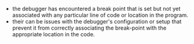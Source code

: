 - the debugger has encountered a break point that is set but not yet associated with any particular line of code or location in the program.
- their can be issues with the debugger's configuration or setup that prevent it from correctly associating the break-point with the appropriate location in the code.